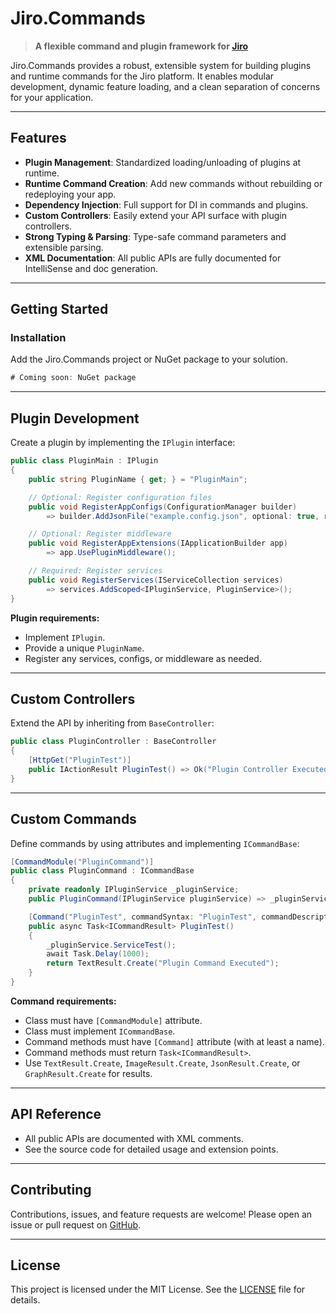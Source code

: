 # Jiro.Commands

> **A flexible command and plugin framework for [Jiro](https://github.com/HueByte/Jiro)**

Jiro.Commands provides a robust, extensible system for building plugins and runtime commands for the Jiro platform. It enables modular development, dynamic feature loading, and a clean separation of concerns for your application.

---

## Features

- **Plugin Management**: Standardized loading/unloading of plugins at runtime.
- **Runtime Command Creation**: Add new commands without rebuilding or redeploying your app.
- **Dependency Injection**: Full support for DI in commands and plugins.
- **Custom Controllers**: Easily extend your API surface with plugin controllers.
- **Strong Typing & Parsing**: Type-safe command parameters and extensible parsing.
- **XML Documentation**: All public APIs are fully documented for IntelliSense and doc generation.

---

## Getting Started

### Installation

Add the Jiro.Commands project or NuGet package to your solution.

```cs
# Coming soon: NuGet package
```

---

## Plugin Development

Create a plugin by implementing the `IPlugin` interface:

```csharp
public class PluginMain : IPlugin
{
    public string PluginName { get; } = "PluginMain";

    // Optional: Register configuration files
    public void RegisterAppConfigs(ConfigurationManager builder)
        => builder.AddJsonFile("example.config.json", optional: true, reloadOnChange: true);

    // Optional: Register middleware
    public void RegisterAppExtensions(IApplicationBuilder app)
        => app.UsePluginMiddleware();

    // Required: Register services
    public void RegisterServices(IServiceCollection services)
        => services.AddScoped<IPluginService, PluginService>();
}
```

**Plugin requirements:**

- Implement `IPlugin`.
- Provide a unique `PluginName`.
- Register any services, configs, or middleware as needed.

---

## Custom Controllers

Extend the API by inheriting from `BaseController`:

```csharp
public class PluginController : BaseController
{
    [HttpGet("PluginTest")]
    public IActionResult PluginTest() => Ok("Plugin Controller Executed");
}
```

---

## Custom Commands

Define commands by using attributes and implementing `ICommandBase`:

```csharp
[CommandModule("PluginCommand")]
public class PluginCommand : ICommandBase
{
    private readonly IPluginService _pluginService;
    public PluginCommand(IPluginService pluginService) => _pluginService = pluginService;

    [Command("PluginTest", commandSyntax: "PluginTest", commandDescription: "Tests plugin command")]
    public async Task<ICommandResult> PluginTest()
    {
        _pluginService.ServiceTest();
        await Task.Delay(1000);
        return TextResult.Create("Plugin Command Executed");
    }
}
```

**Command requirements:**

- Class must have `[CommandModule]` attribute.
- Class must implement `ICommandBase`.
- Command methods must have `[Command]` attribute (with at least a name).
- Command methods must return `Task<ICommandResult>`.
- Use `TextResult.Create`, `ImageResult.Create`, `JsonResult.Create`, or `GraphResult.Create` for results.

---

## API Reference

- All public APIs are documented with XML comments.
- See the source code for detailed usage and extension points.

---

## Contributing

Contributions, issues, and feature requests are welcome! Please open an issue or pull request on [GitHub](https://github.com/HueByte/Jiro).

---

## License

This project is licensed under the MIT License. See the [LICENSE](LICENSE) file for details.
